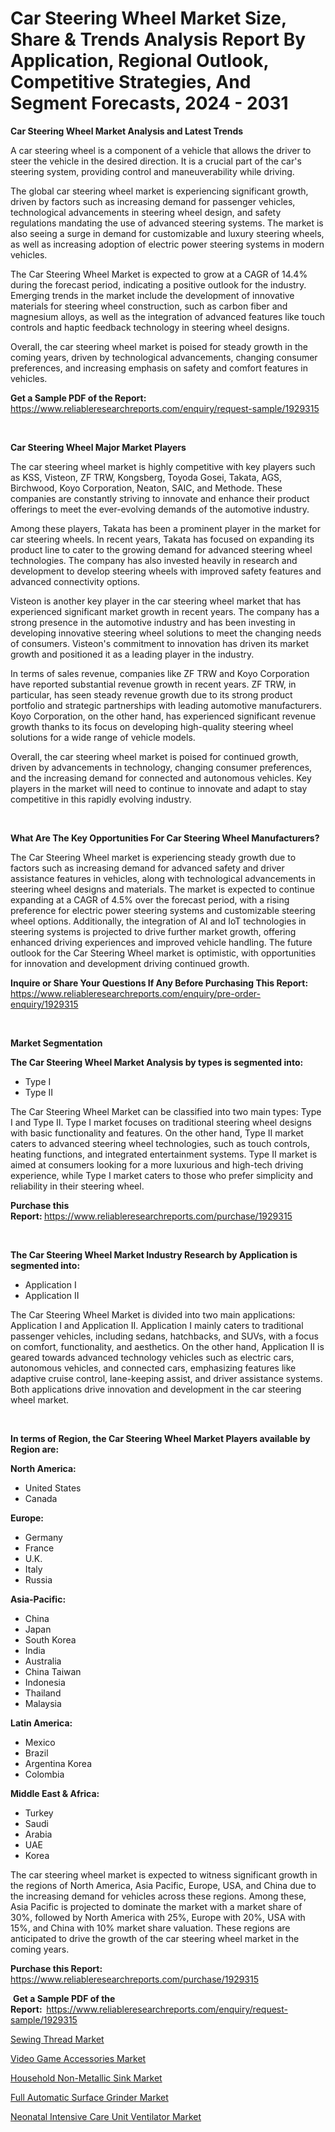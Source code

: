 <p><h1>Car Steering Wheel Market Size, Share & Trends Analysis Report By Application, Regional Outlook, Competitive Strategies, And Segment Forecasts, 2024 - 2031</h1></p><p><strong>Car Steering Wheel Market Analysis and Latest Trends</strong></p>
<p><p>A car steering wheel is a component of a vehicle that allows the driver to steer the vehicle in the desired direction. It is a crucial part of the car's steering system, providing control and maneuverability while driving.</p><p>The global car steering wheel market is experiencing significant growth, driven by factors such as increasing demand for passenger vehicles, technological advancements in steering wheel design, and safety regulations mandating the use of advanced steering systems. The market is also seeing a surge in demand for customizable and luxury steering wheels, as well as increasing adoption of electric power steering systems in modern vehicles.</p><p>The Car Steering Wheel Market is expected to grow at a CAGR of 14.4% during the forecast period, indicating a positive outlook for the industry. Emerging trends in the market include the development of innovative materials for steering wheel construction, such as carbon fiber and magnesium alloys, as well as the integration of advanced features like touch controls and haptic feedback technology in steering wheel designs.</p><p>Overall, the car steering wheel market is poised for steady growth in the coming years, driven by technological advancements, changing consumer preferences, and increasing emphasis on safety and comfort features in vehicles.</p></p>
<p><strong>Get a Sample PDF of the Report:&nbsp;</strong> <a href="https://www.reliableresearchreports.com/enquiry/request-sample/1929315">https://www.reliableresearchreports.com/enquiry/request-sample/1929315</a></p>
<p>&nbsp;</p>
<p><strong>Car Steering Wheel Major Market Players</strong></p>
<p><p>The car steering wheel market is highly competitive with key players such as KSS, Visteon, ZF TRW, Kongsberg, Toyoda Gosei, Takata, AGS, Birchwood, Koyo Corporation, Neaton, SAIC, and Methode. These companies are constantly striving to innovate and enhance their product offerings to meet the ever-evolving demands of the automotive industry.</p><p>Among these players, Takata has been a prominent player in the market for car steering wheels. In recent years, Takata has focused on expanding its product line to cater to the growing demand for advanced steering wheel technologies. The company has also invested heavily in research and development to develop steering wheels with improved safety features and advanced connectivity options.</p><p>Visteon is another key player in the car steering wheel market that has experienced significant market growth in recent years. The company has a strong presence in the automotive industry and has been investing in developing innovative steering wheel solutions to meet the changing needs of consumers. Visteon's commitment to innovation has driven its market growth and positioned it as a leading player in the industry.</p><p>In terms of sales revenue, companies like ZF TRW and Koyo Corporation have reported substantial revenue growth in recent years. ZF TRW, in particular, has seen steady revenue growth due to its strong product portfolio and strategic partnerships with leading automotive manufacturers. Koyo Corporation, on the other hand, has experienced significant revenue growth thanks to its focus on developing high-quality steering wheel solutions for a wide range of vehicle models.</p><p>Overall, the car steering wheel market is poised for continued growth, driven by advancements in technology, changing consumer preferences, and the increasing demand for connected and autonomous vehicles. Key players in the market will need to continue to innovate and adapt to stay competitive in this rapidly evolving industry.</p></p>
<p>&nbsp;</p>
<p><strong>What Are The Key Opportunities For Car Steering Wheel Manufacturers?</strong></p>
<p><p>The Car Steering Wheel market is experiencing steady growth due to factors such as increasing demand for advanced safety and driver assistance features in vehicles, along with technological advancements in steering wheel designs and materials. The market is expected to continue expanding at a CAGR of 4.5% over the forecast period, with a rising preference for electric power steering systems and customizable steering wheel options. Additionally, the integration of AI and IoT technologies in steering systems is projected to drive further market growth, offering enhanced driving experiences and improved vehicle handling. The future outlook for the Car Steering Wheel market is optimistic, with opportunities for innovation and development driving continued growth.</p></p>
<p><strong>Inquire or Share Your Questions If Any Before Purchasing This Report:</strong> <a href="https://www.reliableresearchreports.com/enquiry/pre-order-enquiry/1929315">https://www.reliableresearchreports.com/enquiry/pre-order-enquiry/1929315</a></p>
<p>&nbsp;</p>
<p><strong>Market Segmentation</strong></p>
<p><strong>The Car Steering Wheel Market Analysis by types is segmented into:</strong></p>
<p><ul><li>Type I</li><li>Type II</li></ul></p>
<p><p>The Car Steering Wheel Market can be classified into two main types: Type I and Type II. Type I market focuses on traditional steering wheel designs with basic functionality and features. On the other hand, Type II market caters to advanced steering wheel technologies, such as touch controls, heating functions, and integrated entertainment systems. Type II market is aimed at consumers looking for a more luxurious and high-tech driving experience, while Type I market caters to those who prefer simplicity and reliability in their steering wheel.</p></p>
<p><strong>Purchase this Report:&nbsp;</strong><a href="https://www.reliableresearchreports.com/purchase/1929315">https://www.reliableresearchreports.com/purchase/1929315</a></p>
<p>&nbsp;</p>
<p><strong>The Car Steering Wheel Market Industry Research by Application is segmented into:</strong></p>
<p><ul><li>Application I</li><li>Application II</li></ul></p>
<p><p>The Car Steering Wheel Market is divided into two main applications: Application I and Application II. Application I mainly caters to traditional passenger vehicles, including sedans, hatchbacks, and SUVs, with a focus on comfort, functionality, and aesthetics. On the other hand, Application II is geared towards advanced technology vehicles such as electric cars, autonomous vehicles, and connected cars, emphasizing features like adaptive cruise control, lane-keeping assist, and driver assistance systems. Both applications drive innovation and development in the car steering wheel market.</p></p>
<p>&nbsp;</p>
<p><strong>In terms of Region, the Car Steering Wheel Market Players available by Region are:</strong></p>
<p>
    <p> <strong> North America: </strong>
        <ul>
            <li>United States</li>
            <li>Canada</li>
        </ul>
        </p> 
    <p> <strong> Europe: </strong>
        <ul>
            <li>Germany</li>
            <li>France</li>
            <li>U.K.</li>
            <li>Italy</li>
            <li>Russia</li>
        </ul>
        </p> 
    <p> <strong> Asia-Pacific: </strong>
        <ul>
            <li>China</li>
            <li>Japan</li>
            <li>South Korea</li>
            <li>India</li>
            <li>Australia</li>
            <li>China Taiwan</li>
            <li>Indonesia</li>
            <li>Thailand</li>
            <li>Malaysia</li>
        </ul>
        </p> 
    <p> <strong> Latin America: </strong>
        <ul>
            <li>Mexico</li>
            <li>Brazil</li>
            <li>Argentina Korea</li>
            <li>Colombia</li>
        </ul>
        </p> 
    <p> <strong> Middle East & Africa: </strong>
        <ul>
            <li>Turkey</li>
            <li>Saudi</li>
            <li>Arabia</li>
            <li>UAE</li>
            <li>Korea</li>
        </ul>
    </p>
    </p>
<p><p>The car steering wheel market is expected to witness significant growth in the regions of North America, Asia Pacific, Europe, USA, and China due to the increasing demand for vehicles across these regions. Among these, Asia Pacific is projected to dominate the market with a market share of 30%, followed by North America with 25%, Europe with 20%, USA with 15%, and China with 10% market share valuation. These regions are anticipated to drive the growth of the car steering wheel market in the coming years.</p></p>
<p><strong>Purchase this Report: </strong><a href="https://www.reliableresearchreports.com/purchase/1929315">https://www.reliableresearchreports.com/purchase/1929315</a></p>
<p>&nbsp;<strong>Get a Sample PDF of the Report:&nbsp;&nbsp;</strong><a href="https://www.reliableresearchreports.com/enquiry/request-sample/1929315">https://www.reliableresearchreports.com/enquiry/request-sample/1929315</a></p>
<p><strong></strong></p>
<p><p><a href="https://view.publitas.com/reportprime-1/sewing-thread-market-size-and-growth-market-segmentation-regional-and-country-breakdowns-and-market-trends-for-period-from-2024-2031/">Sewing Thread Market</a></p><p><a href="https://view.publitas.com/reportprime-1/video-game-accessories-market-furnish-information-about-market-size-market-share-market-dynamics-and-projections-spanning-from-2024-to-2031/">Video Game Accessories Market</a></p><p><a href="https://gratis-rainforest-2ca.notion.site/Household-Non-Metallic-Sink-Market-Size-Focuses-on-Market-Dynamics-In-Depth-Analysis-and-Future-Pro-3cc98ee0f2a844a38f2b0468ace5c29d">Household Non-Metallic Sink Market</a></p><p><a href="https://metal-farmhouse-e95.notion.site/Full-Automatic-Surface-Grinder-Market-Research-Report-Reveals-The-Latest-Trends-And-Opportunities-of-26c4b97845b14f21bc7c0ac8c780d5cb">Full Automatic Surface Grinder Market</a></p><p><a href="https://crocus-run-b5a.notion.site/Neonatal-Intensive-Care-Unit-Ventilator-Market-Provides-a-Comprehensive-Analysis-Including-a-Macro-O-c0786dd7e494461c94ae99ccd5fd4132">Neonatal Intensive Care Unit Ventilator Market</a></p></p>